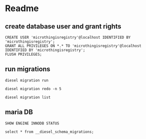 # Readme

## create database user and grant rights

```
CREATE USER 'microthingisregistry'@localhost IDENTIFIED BY 'microthingisregistry';
GRANT ALL PRIVILEGES ON *.* TO 'microthingisregistry'@localhost IDENTIFIED BY 'microthingisregistry';
FLUSH PRIVILEGES;
```

## run migrations

```diesel migration run```

```diesel migration redo -n 5```

```diesel migration list```


## maria DB

```SHOW ENGINE INNODB STATUS```

```select * from __diesel_schema_migrations;```
